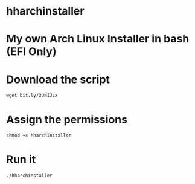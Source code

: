 # hharchinstaller

# My own Arch Linux Installer in bash (EFI Only)

# Download the script
``wget bit.ly/3UNIJLx``

# Assign the permissions
`` chmod +x hharchinstaller ``

# Run it

``./hharchinstaller``
